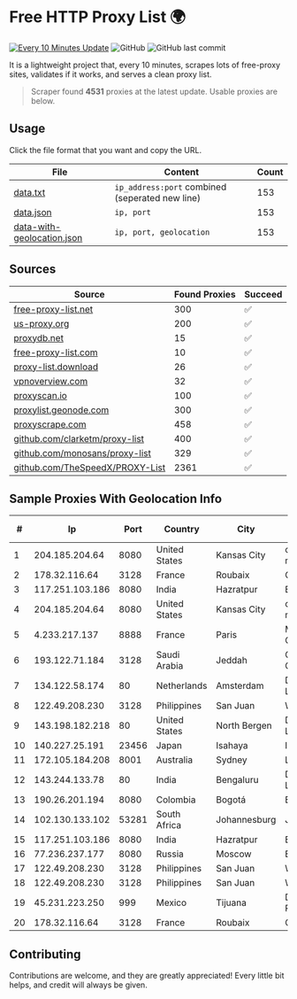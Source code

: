 
# Free HTTP Proxy List 🌍

[![Every 10 Minutes Update](https://github.com/mertguvencli/http-proxy-list/actions/workflows/main.yml/badge.svg?branch=main)](https://github.com/mertguvencli/http-proxy-list/actions/workflows/main.yml)
![GitHub](https://img.shields.io/github/license/mertguvencli/http-proxy-list)
![GitHub last commit](https://img.shields.io/github/last-commit/mertguvencli/http-proxy-list)

It is a lightweight project that, every 10 minutes, scrapes lots of free-proxy sites, validates if it works, and serves a clean proxy list.


> Scraper found **4531** proxies at the latest update. Usable proxies are below.

## Usage

Click the file format that you want and copy the URL.


|File|Content|Count|
|----|-------|-----|
|[data.txt](https://raw.githubusercontent.com/mertguvencli/http-proxy-list/main/proxy-list/data.txt)|`ip_address:port` combined (seperated new line)|153|
|[data.json](https://raw.githubusercontent.com/mertguvencli/http-proxy-list/main/proxy-list/data.json)|`ip, port`|153|
|[data-with-geolocation.json](https://raw.githubusercontent.com/mertguvencli/http-proxy-list/main/proxy-list/data-with-geolocation.json)|`ip, port, geolocation`|153|

## Sources

|Source|Found Proxies|Succeed|
|------|-------------|-------|
|[free-proxy-list.net](https://free-proxy-list.net)|300|✅|
|[us-proxy.org](https://www.us-proxy.org)|200|✅|
|[proxydb.net](http://proxydb.net)|15|✅|
|[free-proxy-list.com](https://free-proxy-list.com/?page=&port=&type%5B%5D=http&type%5B%5D=https&up_time=0&search=Search)|10|✅|
|[proxy-list.download](https://www.proxy-list.download/HTTP)|26|✅|
|[vpnoverview.com](https://vpnoverview.com/privacy/anonymous-browsing/free-proxy-servers)|32|✅|
|[proxyscan.io](https://www.proxyscan.io)|100|✅|
|[proxylist.geonode.com](https://proxylist.geonode.com/api/proxy-list?limit=300&page=1&sort_by=lastChecked&sort_type=desc&protocols=http,https)|300|✅|
|[proxyscrape.com](https://api.proxyscrape.com/v2/?request=displayproxies&protocol=http&timeout=10000&country=all&ssl=all&anonymity=all)|458|✅|
|[github.com/clarketm/proxy-list](https://raw.githubusercontent.com/clarketm/proxy-list/master/proxy-list-raw.txt)|400|✅|
|[github.com/monosans/proxy-list](https://raw.githubusercontent.com/monosans/proxy-list/main/proxies/http.txt)|329|✅|
|[github.com/TheSpeedX/PROXY-List](https://raw.githubusercontent.com/TheSpeedX/PROXY-List/master/http.txt)|2361|✅|


## Sample Proxies With Geolocation Info

|#|Ip|Port|Country|City|Internet Service Provider|
|-|--|----|-------|----|-------------------------|
|1|204.185.204.64|8080|United States|Kansas City|org-morenet.more.net|
|2|178.32.116.64|3128|France|Roubaix|OVH SAS|
|3|117.251.103.186|8080|India|Hazratpur|BSNL Internet|
|4|204.185.204.64|8080|United States|Kansas City|org-morenet.more.net|
|5|4.233.217.137|8888|France|Paris|Microsoft Corporation|
|6|193.122.71.184|3128|Saudi Arabia|Jeddah|Oracle Corporation|
|7|134.122.58.174|80|Netherlands|Amsterdam|DigitalOcean, LLC|
|8|122.49.208.230|3128|Philippines|San Juan|WifiCity, Inc|
|9|143.198.182.218|80|United States|North Bergen|DigitalOcean, LLC|
|10|140.227.25.191|23456|Japan|Isahaya|InfoSphere|
|11|172.105.184.208|8001|Australia|Sydney|Linode, LLC|
|12|143.244.133.78|80|India|Bengaluru|DigitalOcean, LLC|
|13|190.26.201.194|8080|Colombia|Bogotá|ETB - Colombia|
|14|102.130.133.102|53281|South Africa|Johannesburg|JHB-MPLS|
|15|117.251.103.186|8080|India|Hazratpur|BSNL Internet|
|16|77.236.237.177|8080|Russia|Moscow|Enforta-MSK|
|17|122.49.208.230|3128|Philippines|San Juan|WifiCity, Inc|
|18|122.49.208.230|3128|Philippines|San Juan|WifiCity, Inc|
|19|45.231.223.250|999|Mexico|Tijuana|Distrokom S De RL De CV|
|20|178.32.116.64|3128|France|Roubaix|OVH SAS|



## Contributing

Contributions are welcome, and they are greatly appreciated! Every
little bit helps, and credit will always be given.

